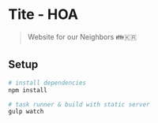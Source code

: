 # Tite - HOA

> Website for our Neighbors 👪🇰🇷

## Setup

``` bash
# install dependencies
npm install

# task runner & build with static server
gulp watch
```